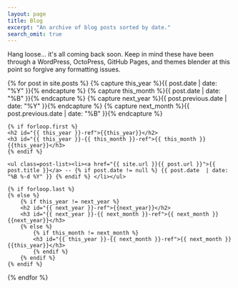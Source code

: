 ```yaml
---
layout: page
title: Blog
excerpt: "An archive of blog posts sorted by date."
search_omit: true
---
```


Hang loose... it's all coming back soon. Keep in mind these have been through a WordPress, OctoPress, GitHub Pages, and themes blender at this point so forgive any formatting issues.

{% for post in site.posts  %}
    {% capture this_year %}{{ post.date | date: "%Y" }}{% endcapture %}
    {% capture this_month %}{{ post.date | date: "%B" }}{% endcapture %}
    {% capture next_year %}{{ post.previous.date | date: "%Y" }}{% endcapture %}
    {% capture next_month %}{{ post.previous.date | date: "%B" }}{% endcapture %}

    {% if forloop.first %}
    <h2 id="{{ this_year }}-ref">{{this_year}}</h2>
    <h3 id="{{ this_year }}-{{ this_month }}-ref">{{ this_month }} {{this_year}}</h3>
    {% endif %}

    <ul class=post-list><li><a href="{{ site.url }}{{ post.url }}">{{ post.title }}</a> -- {% if post.date != null %} {{ post.date  | date: "%B %-d %Y" }} {% endif %} </li></ul>

    {% if forloop.last %}
    {% else %}
        {% if this_year != next_year %}
        <h2 id="{{ next_year }}-ref">{{next_year}}</h2>
        <h3 id="{{ next_year }}-{{ next_month }}-ref">{{ next_month }} {{next_year}}</h3>
        {% else %}    
            {% if this_month != next_month %}
            <h3 id="{{ this_year }}-{{ next_month }}-ref">{{ next_month }} {{this_year}}</h3>
            {% endif %}
        {% endif %}
    {% endif %}
{% endfor %}
